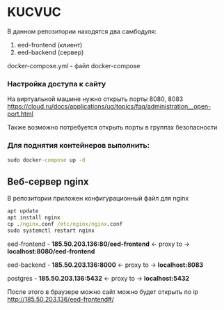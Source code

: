# KUCVUC

В данном репозитории находятся два самбодуля:

1. eed-frontend (клиент)
2. eed-backend (сервер)

docker-compose.yml - файл docker-compose

### Настройка доступа к сайту 
На виртуальной машине нужно открыть порты 8080, 8083
https://cloud.ru/docs/applications/ug/topics/faq/administration__open-port.html

Также возможно потребуется открыть порты в группах безопасности

### Для поднятия контейнеров выполнить: 
```cmd
sudo docker-compose up -d
```


## Веб-сервер nginx 
В репозитории приложен конфигурационный файл для nginx 

```cmd
apt update
apt install nginx 
cp ./nginx.conf /etc/nginx/nginx.conf
sudo systemctl restart nginx
```

eed-frontend - <b>185.50.203.136:80/eed-frontend</b> <- proxy to -> <b>localhost:8080/eed-frontend</b>

eed-backend - <b>185.50.203.136:8000</b> <- proxy to -> <b>localhost:8083</b>

postgres - <b>185.50.203.136:5432</b> <- proxy to -> <b>localhost:5432</b>

После этого в браузере можно сайт можно будет открыть по ip 
http://185.50.203.136/eed-frontend#/

